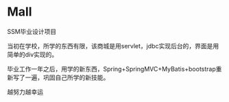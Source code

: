 # Mall
SSM毕业设计项目

当初在学校，所学的东西有限，该商城是用servlet，jdbc实现后台的，界面是用简单的div实现的。

毕业工作一年之后，用学的新东西，Spring+SpringMVC+MyBatis+bootstrap重新写了一遍，巩固自己所学的新技能。

越努力越幸运
